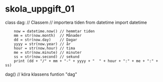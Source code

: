 # skola_uppgift_01

class dag: // Classem 
        // importera tiden
        from datetime import datetime

        now = datetime.now() // hemmtar tiden
        mm = str(now.month)  // Månader
        dd = str(now.day)    // Dagar
        yyyy = str(now.year) // år
        hour = str(now.hour) // tima
        me = str(now.minute) // minuter
        ss = str(now.second) // sekund
        print (dd + "/" + mm + "-" + yyyy + "  " + hour + ":" + me + ":" + ss)


dag() // köra klassens funtion "dag"
